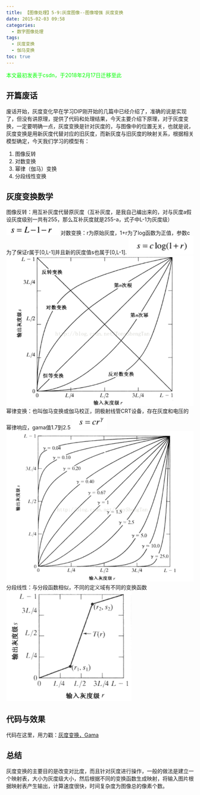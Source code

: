 ```yaml
---
title: 【图像处理】5-9:灰度图像--图像增强 灰度变换
date: 2015-02-03 09:58
categories:
  - 数字图像处理
tags:
  - 灰度变换
  - 伽马变换
toc: true
---
```

<font color="00FF00">本文最初发表于csdn，于2018年2月17日迁移至此</font>
## 开篇废话
废话开始，灰度变化早在学习DIP刚开始的几篇中已经介绍了，准确的说是实现了，但没有讲原理，提供了代码和处理结果，今天主要介绍下原理，对于灰度变换，一定要明确一点，灰度变换是针对灰度的，与图像中的位置无关，也就是说，灰度变换是用新灰度代替对应的旧灰度，而新灰度与旧灰度的映射关系，根据相关模型确定，今天我们学习的模型有：

1. 图像反转
2. 对数变换
3. 幂律（伽马）变换
4. 分段线性变换

## 灰度变换数学
图像反转：用互补灰度代替原灰度（互补灰度，是我自己编出来的，对与灰度a假设灰度级别一共有255，那么互补灰度就是255-a，式子中L-1为灰度级）
![Center][]
对数变换：r为原始灰度，1+r为了log函数为正值，参数c为了保证r属于\[0,L-1\]并且新的灰度值s也属于\[0,L-1\].
![Center 1][]
![Center 2][]
幂律变换：也叫伽马变换或伽马校正，阴极射线管CRT设备，存在灰度和电压的幂律响应，gama值1.7到2.5
![Center 3][]
![Center 4][]
分段线性：与分段函数相似，不同的定义域有不同的变换函数
![Center 5][]
## 代码与效果
代码在这里，用力戳：[灰度变换，Gama]()
## 总结
灰度变换的主要目的是改变对比度，而且针对灰度进行操作，一般的做法是建立一个映射表，大小为灰度级大小，然后根据不同的变换函数生成映射，将输入图片根据映射表产生输出，计算速度很快，时间复杂度为图像总的像素个数。

[Center]: DIP-5-9-灰度图像-图像增强-灰度变换/20150203091558062.png
[Center 1]: DIP-5-9-灰度图像-图像增强-灰度变换/20150203091638611.png
[Center 2]: DIP-5-9-灰度图像-图像增强-灰度变换/20150203094613457.png
[Center 3]: DIP-5-9-灰度图像-图像增强-灰度变换/20150203093829373.png
[Center 4]: DIP-5-9-灰度图像-图像增强-灰度变换/20150203094651116.png
[Center 5]: DIP-5-9-灰度图像-图像增强-灰度变换/20150203095017895.png
[http_blog.csdn.net_tonyshengtan_article_details_41009683]: http://blog.csdn.net/tonyshengtan/article/details/41009683
